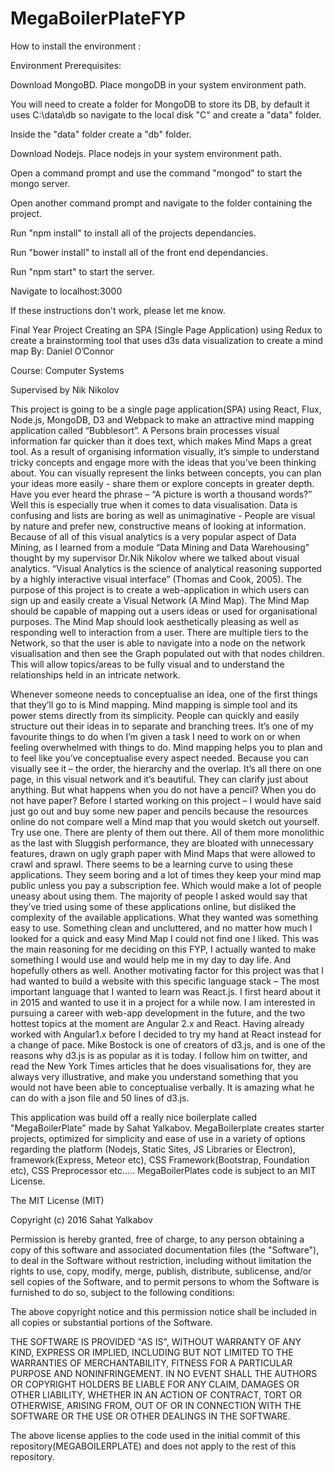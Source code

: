 # MegaBoilerPlateFYP

How to install the environment :

Environment Prerequisites:

Download MongoBD. Place mongoDB in your system environment path.

You will need to create a folder for MongoDB to store its DB, by default it uses C:\data\db so navigate to the local disk "C" and create a "data" folder.

Inside the "data" folder create a "db" folder.

Download Nodejs. Place nodejs in your system environment path.

Open a command prompt and use the command "mongod" to start the mongo server.

Open another command prompt and navigate to the folder containing the project.

Run "npm install" to install all of the projects dependancies.

Run "bower install" to install all of the front end dependancies.

Run "npm start" to start the server.

Navigate to localhost:3000

If these instructions don't work, please let me know.

Final Year Project
Creating an SPA (Single Page Application) using Redux to create a brainstorming tool that uses d3s data visualization to create a mind map
By: Daniel O’Connor

Course: Computer Systems

Supervised by Nik Nikolov

This project is going to be a single page application(SPA) using React, Flux, Node.js, MongoDB, D3 and Webpack to make an attractive mind mapping application called “Bubblesort”.
A Persons brain processes visual information far quicker than it does text, which makes Mind Maps a great tool. As a result of organising information visually, it’s simple to understand tricky concepts and engage more with the ideas that you’ve been thinking about. You can visually represent the links between concepts, you can plan your ideas more easily - share them or explore concepts in greater depth. 
Have you ever heard the phrase – “A picture is worth a thousand words?” Well this is especially true when it comes to data visualisation. Data is confusing and lists are boring as well as unimaginative - People are visual by nature and prefer new, constructive means of looking at information. Because of all of this visual analytics is a very popular aspect of Data Mining, as I learned from a module “Data Mining and Data Warehousing” thought by my supervisor Dr.Nik Nikolov where we talked about visual analytics. “Visual Analytics is the science of analytical reasoning supported by a highly interactive visual interface” (Thomas and Cook, 2005).
The purpose of this project is to create a web-application in which users can sign up and easily create a Visual Network (A Mind Map). The Mind Map should be capable of mapping out a users ideas or used for organisational purposes. The Mind Map should look aesthetically pleasing as well as responding well to interaction from a user. There are multiple tiers to the Network, so that the user is able to navigate into a node on the network visualisation and then see the Graph populated out with that nodes children. This will allow topics/areas to be fully visual and to understand the relationships held in an intricate network.


Whenever someone needs to conceptualise an idea, one of the first things that they’ll go to is Mind mapping. Mind mapping is simple tool and its power stems directly from its simplicity. People can quickly and easily structure out their ideas in to separate and branching trees. It’s one of my favourite things to do when I’m given a task I need to work on or when feeling overwhelmed with things to do. Mind mapping helps you to plan and to feel like you’ve conceptualise every aspect needed. Because you can visually see it – the order, the hierarchy and the overlap. It’s all there on one page, in this visual network and it’s beautiful. They can clarify just about anything.
But what happens when you do not have a pencil? When you do not have paper? Before I started working on this project – I would have said just go out and buy some new paper and pencils because the resources online do not compare well a Mind map that you would sketch out yourself. Try use one. There are plenty of them out there. All of them more monolithic as the last with Sluggish performance, they are bloated with unnecessary features, drawn on ugly graph paper with Mind Maps that were allowed to crawl and sprawl.
There seems to be a learning curve to using these applications. They seem boring and a lot of times they keep your mind map public unless you pay a subscription fee. Which would make a lot of people uneasy about using them. The majority of people I asked would say that they’ve tried using some of these applications online, but disliked the complexity of the available applications. What they wanted was something easy to use. Something clean and uncluttered, and no matter how much I looked for a quick and easy Mind Map I could not find one I liked. This was the main reasoning for me deciding on this FYP, I actually wanted to make something I would use and would help me in my day to day life. And hopefully others as well.
Another motivating factor for this project was that I had wanted to build a website with this specific language stack – The most important language that I wanted to learn was React.js. I first heard about it in 2015 and wanted to use it in a project for a while now. I am interested in pursuing a career with web-app development in the future, and the two hottest topics at the moment are Angular 2.x and React. Having already worked with Angular1.x before I decided to try my hand at React instead for a change of pace.
Mike Bostock is one of creators of d3.js, and is one of the reasons why d3.js is as popular as it is today. I follow him on twitter, and read the New York Times articles that he does visualisations for, they are always very illustrative, and make you understand something that you would not have been able to conceptualise verbally. It is amazing what he can do with a json file and 50 lines of d3.js.

This application was build off a really nice boilerplate called "MegaBoilerPlate" made by Sahat Yalkabov. MegaBoilerplate creates starter projects, optimized for simplicity and ease of use in a variety of options regarding the platform (Nodejs, Static Sites, JS Libraries or Electron), framework(Express, Meteor etc), CSS Framework(Bootstrap, Foundation etc), CSS Preprocessor etc..... MegaBoilerPlates code is subject to an MIT License.

The MIT License (MIT)

Copyright (c) 2016 Sahat Yalkabov

Permission is hereby granted, free of charge, to any person obtaining a copy
of this software and associated documentation files (the "Software"), to deal
in the Software without restriction, including without limitation the rights
to use, copy, modify, merge, publish, distribute, sublicense, and/or sell
copies of the Software, and to permit persons to whom the Software is
furnished to do so, subject to the following conditions:

The above copyright notice and this permission notice shall be included in all
copies or substantial portions of the Software.

THE SOFTWARE IS PROVIDED "AS IS", WITHOUT WARRANTY OF ANY KIND, EXPRESS OR
IMPLIED, INCLUDING BUT NOT LIMITED TO THE WARRANTIES OF MERCHANTABILITY,
FITNESS FOR A PARTICULAR PURPOSE AND NONINFRINGEMENT. IN NO EVENT SHALL THE
AUTHORS OR COPYRIGHT HOLDERS BE LIABLE FOR ANY CLAIM, DAMAGES OR OTHER
LIABILITY, WHETHER IN AN ACTION OF CONTRACT, TORT OR OTHERWISE, ARISING FROM,
OUT OF OR IN CONNECTION WITH THE SOFTWARE OR THE USE OR OTHER DEALINGS IN THE
SOFTWARE.

The above license applies to the code used in the initial commit of this repository(MEGABOILERPLATE) and does not apply to the rest of this repository. 
